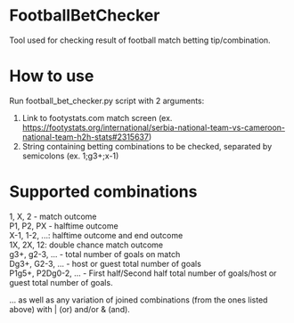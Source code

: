 # FootballBetChecker
Tool used for checking result of football match betting tip/combination.
# How to use
Run football_bet_checker.py script with 2 arguments:
1. Link to footystats.com match screen (ex. https://footystats.org/international/serbia-national-team-vs-cameroon-national-team-h2h-stats#2315637)
2. String containing betting combinations to be checked, separated by semicolons (ex. 1;g3+;x-1)
# Supported combinations
1, X, 2 - match outcome  
P1, P2, PX - halftime outcome  
X-1, 1-2, ...: halftime outcome and end outcome  
1X, 2X, 12: double chance match outcome  
g3+, g2-3, ... - total number of goals on match  
Dg3+, G2-3, ... - host or guest total number of goals  
P1g5+, P2Dg0-2, ... - First half/Second half total number of goals/host or guest total number of goals.  
  
... as well as any variation of joined combinations (from the ones listed above) with | (or) and/or & (and).
